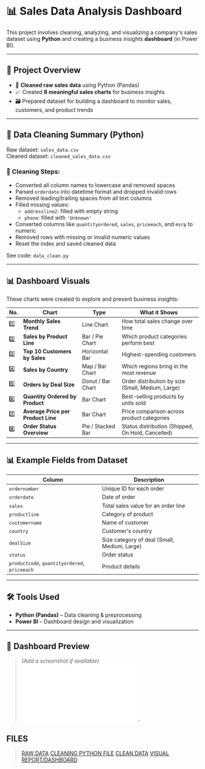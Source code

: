 # 📊 Sales Data Analysis Dashboard

This project involves cleaning, analyzing, and visualizing a company's sales dataset using **Python** and creating a business insights **dashboard** (in Power BI).

---

## 📁 Project Overview

- 🧹 **Cleaned raw sales data** using Python (Pandas)
- 📈 Created **8 meaningful sales charts** for business insights
- 🗃️ Prepared dataset for building a dashboard to monitor sales, customers, and product trends

---

## 🧹 Data Cleaning Summary (Python)

Raw dataset: `sales_data.csv`  
Cleaned dataset: `cleaned_sales_data.csv`

### 🔧 Cleaning Steps:

- Converted all column names to lowercase and removed spaces
- Parsed `orderdate` into datetime format and dropped invalid rows
- Removed leading/trailing spaces from all text columns
- Filled missing values:
  - `addressline2`: filled with empty string
  - `phone`: filled with `'Unknown'`
- Converted columns like `quantityordered`, `sales`, `priceeach`, and `msrp` to numeric
- Removed rows with missing or invalid numeric values
- Reset the index and saved cleaned data

See code: `data_clean.py`

---

## 📊 Dashboard Visuals

These charts were created to explore and present business insights:

| No. | Chart | Type | What it Shows |
|-----|-------|------|----------------|
| 1️⃣ | **Monthly Sales Trend** | Line Chart | How total sales change over time |
| 2️⃣ | **Sales by Product Line** | Bar / Pie Chart | Which product categories perform best |
| 3️⃣ | **Top 10 Customers by Sales** | Horizontal Bar | Highest-spending customers |
| 4️⃣ | **Sales by Country** | Map / Bar Chart | Which regions bring in the most revenue |
| 5️⃣ | **Orders by Deal Size** | Donut / Bar Chart | Order distribution by size (Small, Medium, Large) |
| 6️⃣ | **Quantity Ordered by Product** | Bar Chart | Best-selling products by units sold |
| 7️⃣ | **Average Price per Product Line** | Bar Chart | Price comparison across product categories |
| 8️⃣ | **Order Status Overview** | Pie / Stacked Bar | Status distribution (Shipped, On Hold, Cancelled) |

---

## 📊 Example Fields from Dataset

| Column | Description |
|--------|-------------|
| `ordernumber` | Unique ID for each order |
| `orderdate` | Date of order |
| `sales` | Total sales value for an order line |
| `productline` | Category of product |
| `customername` | Name of customer |
| `country` | Customer's country |
| `dealSize` | Size category of deal (Small, Medium, Large) |
| `status` | Order status |
| `productcode`, `quantityordered`, `priceeach` | Product details |

---

## 🛠️ Tools Used

- **Python (Pandas)** – Data cleaning & preprocessing
- **Power BI** – Dashboard design and visualization
---

## 📸 Dashboard Preview

> *(Add a screenshot if available)*  
> ![Dashboard Screenshot](DATA%20ANALYSIS%20DASHBOARD.pdf)
..

## FILES

> [RAW DATA](sales%20data.csv)
> [CLEANING PYTHON FILE](data_clean.py)
> [CLEAN DATA](cleaned_sales_data.csv)
> [VISUAL REPORT/DASHBOARD](DATA%20ANALYSIS%20DASHBOARD.pdf)

